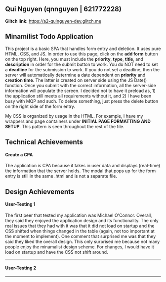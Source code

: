 ## Qui Nguyen (qnnguyen | 621772228)

**Glitch link:** https://a2-quinguyen-dev.glitch.me

## Minamilist Todo Application

This project is a basic SPA that handles form entry and deletion. It uses pure HTML, CSS, and JS. In order to use this page, click on the **add form** button on the top right. Here, you must include the **priority**, **type**, **title**, and **description** in order for the submit button to work. You do NOT need to set a **deadline** for the submission to work. If you do not set a deadline, then the server will automatically determine a date dependent on **priority** and **creation time**. The latter is created on server side using the JS Date() function. Once you submit with the correct information, all the server-side information will populate the screen. I decided not to have it preload as, 1) the application still meets all requirements without it, and 2) I have been busy with MQP and such. To delete something, just press the delete button on the right side of the form entry.

My CSS is organized by usage in the HTML. For example, I have my wrappers and page containers under **INITIAL PAGE FORMATTING AND SETUP**. This pattern is seen throughout the rest of the file.

## Technical Achievements

#### Create a CPA

The application is CPA because it takes in user data and displays (real-time) the information that the server holds. The modal that pops up for the form entry is still in the same .html and is not a separate file.

## Design Achievements

#### User-Testing 1

The first peer that tested my application was Michael O'Connor. Overall, they said they enjoyed the application design and its functionality. The only real issues that they had with it was that it did not load on startup and the CSS shifted when things changed in the table (again, not too important at the moment to implement). One comment that surprised me was that they said they liked the overall design. This only surprised me because not many people enjoy the minamalist design scheme. For changes, I would have it load on startup and have the CSS not shift around.

---

#### User-Testing 2



---
